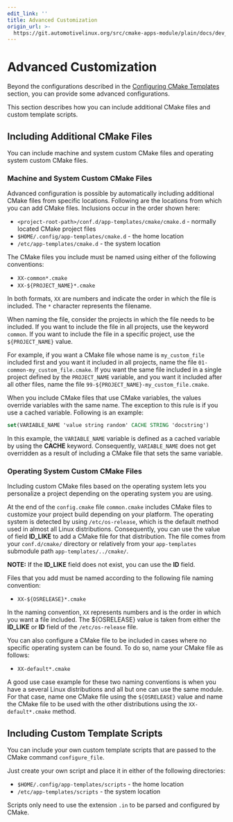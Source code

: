 ```yaml
---
edit_link: ''
title: Advanced Customization
origin_url: >-
  https://git.automotivelinux.org/src/cmake-apps-module/plain/docs/dev_guide/advanced-customization.md?h=master
---
```


<!-- WARNING: This file is generated by fetch_docs.js using /home/boron/Documents/AGL/docs-webtemplate/site/_data/tocs/devguides/master/cmake-apps-module-guides-devguides-book.yml -->

# Advanced Customization

Beyond the configurations described in the
[Configuring CMake Templates](configuring-cmake.html) section,
you can provide some advanced configurations.

This section describes how you can include additional CMake files
and custom template scripts.

## Including Additional CMake Files

You can include machine and system custom CMake files and
operating system custom CMake files.

### Machine and System Custom CMake Files

Advanced configuration is possible by automatically including
additional CMake files from specific locations.
Following are the locations from which you can add CMake
files.
Inclusions occur in the order shown here:

- `<project-root-path>/conf.d/app-templates/cmake/cmake.d` - normally located CMake project files
- `$HOME/.config/app-templates/cmake.d` - the home location
- `/etc/app-templates/cmake.d` - the system location

The CMake files you include must be named using either of the following conventions:

- `XX-common*.cmake`
- `XX-${PROJECT_NAME}*.cmake`

In both formats, `XX` are numbers and indicate the order in which the file
is included.
The `*` character represents the filename.

When naming the file, consider the projects in which the file needs to be
included.
If you want to include the file in all projects, use the keyword `common`.
If you want to include the file in a specific project, use the `${PROJECT_NAME}`
value.

For example, if you want a CMake file whose name is `my_custom_file`
included first and you want it included in all projects, name the file
`01-common-my_custom_file.cmake`.
If you want the same file included in a single project defined by the
`PROJECT_NAME` variable, and you want it included after all other files,
name the file `99-${PROJECT_NAME}-my_custom_file.cmake`.

When you include CMake files that use CMake variables, the values override
variables with the same name.
The exception to this rule is if you use a cached variable.
Following is an example:

```cmake
set(VARIABLE_NAME 'value string random' CACHE STRING 'docstring')
```

In this example, the `VARIABLE_NAME` variable is defined as a cached
variable by using the **CACHE** keyword.
Consequently, `VARIABLE_NAME` does not get overridden as a result of
including a CMake file that sets the same variable.

### Operating System Custom CMake Files

Including custom CMake files based on the operating system
lets you personalize a project depending on the operating system
you are using.

At the end of the `config.cmake` file `common.cmake` includes
CMake files to customize your project build depending on your platform.
The operating system is detected by using `/etc/os-release`,
which is the default method used in almost all Linux distributions.
Consequently, you can use the value of field **ID_LIKE** to
add a CMake file for that distribution.
The file comes from your `conf.d/cmake/` directory or relatively
from your `app-templates` submodule path `app-templates/../cmake/`.

**NOTE:** If the **ID_LIKE** field does not exist, you can use the
**ID** field.

Files that you add must be named according to the following file naming
convention:

- `XX-${OSRELEASE}*.cmake`

In the naming convention, `XX` represents numbers and is the order in which
you want a file included.
The ${OSRELEASE} value is taken from either the **ID_LIKE** or **ID** field
of the `/etc/os-release` file.

You can also configure a CMake file to be included in cases where no
specific operating system can be found.
To do so, name your CMake file as follows:

- `XX-default*.cmake`

A good use case example for these two naming conventions is when you have
a several Linux distributions and all but one can use the same module.
For that case, name one CMake file using the `${OSRELEASE}` value and
name the CMake file to be used with the other distributions using
the `XX-default*.cmake` method.

## Including Custom Template Scripts

You can include your own custom template scripts that are passed to the
CMake command `configure_file`.

Just create your own script and place it in either of the following directories:

- `$HOME/.config/app-templates/scripts` - the home location
- `/etc/app-templates/scripts` - the system location

Scripts only need to use the extension `.in` to be parsed and configured by
CMake.
